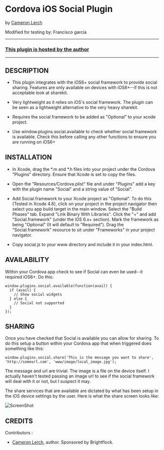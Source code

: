 # Cordova iOS Social Plugin #
by [Cameron Lerch](http://brightflock.com)

Modified for testing by: Francisco garcía 

---
### [This plugin is hosted by the author](https://github.com/bfcam/phonegap-ios-social-plugin)
---

## DESCRIPTION ##

* This plugin integrates with the iOS6+ social framework to provide social sharing. Features are only available on devices with
  iOS6+--if this is not acceptable look at sharekit.

* Very lightweight as it relies on iOS's social framework. The plugin can be seen as a lightweight alternative to the very heavy sharekit.

* Requires the social framework to be added as "Optional" to your xcode project.

* Use window.plugins.social.available to check whether social framework is available. Check this before calling any other functions to
  ensure you are running on iOS6+

## INSTALLATION ##

* In Xcode, drag the *.m and *.h files into your project under the Cordova "Plugins" directory. Ensure that Xcode is set to copy the files.

* Open the "Resources/Cordova.plist" file and under "Plugins" add a key with the plugin name "Social" and a string value of "Social".

* Add Social.framework to your Xcode project as "Optional". To do this (Tested in Xcode 4.6), click on your project in the project navigator
  then select you app build target in the main window. Select the "Build Phases" tab. Expand "Link Binary With Libraries". Click the "+" and
  add "Social.framework" (under the iOS 6.x+ section). Mark the framework as being "Optional" (It will default to "Required"). Drag the
  "Social.framework" resource to sit under "Frameworks" in your project navigator.

* Copy social.js to your www directory and include it in your index.html.

## AVAILABILITY ##

Within your Cordova app check to see if Social can even be used--it required iOS6+. Do this:

```
window.plugins.social.available(function(avail) {
  if (avail) {
    // Show social widgets
  } else {
    // Social not supported
  }
});
```

## SHARING ##

Once you have checked that Social is available you can allow for sharing. To do this setup a button within your Cordova app that when triggered does something like this:

```
window.plugins.social.share('This is the message you want to share', 'http://someurl.com', 'www/image/local_image.jpg');
```

The message and url are trivial. The image is a file on the device itself. I actually haven't tested passing an image url to see if the social framework
will deal with it or not, but I suspect it may.

The share services that are available are dictated by what has been setup in the iOS device settings by the user. Here is what the share
screen looks like:

![ScreenShot](https://raw.github.com/bfcam/phonegap-ios-social-plugin/master/screenshot.png)

## CREDITS ##

Contributors :

* [Cameron Lerch](http://brightflock.com), author. Sponsored by Brightflock.
